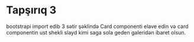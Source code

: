# Tapşırıq 3

bootstrapi import edib 3 sətir şəklində Card componenti elave edin və card componentin ust shekli slayd kimi saga sola geden galeridən ibaret olsun.
